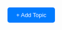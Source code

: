 <!DOCTYPE html>
<html lang="en">
<head>
  <meta charset="UTF-8">
  <meta name="viewport" content="width=device-width, initial-scale=1.0">
  <title>Interactive Study Flashcards</title>
  <style>
    * {
      margin: 0;
      padding: 0;
      box-sizing: border-box;
    }

    body {
      font-family: 'Segoe UI', Tahoma, Geneva, Verdana, sans-serif;
      background-color: #f5f5f5;
      display: flex;
      justify-content: center;
      align-items: center;
      flex-direction: column;
      height: 100vh;
    }

    h1, h2 {
      color: #333;
      text-align: center;
      margin-bottom: 20px;
    }

    .container {
      width: 90%;
      max-width: 900px;
      display: flex;
      flex-wrap: wrap;
      justify-content: flex-end;
    }

    .flashcard {
      width: 100px;
      height: 100px;
      background-color: #007BFF;
      color: white;
      margin: 10px;
      border-radius: 10px;
      text-align: center;
      cursor: pointer;
      position: relative;
      user-select: none;
      transition: transform 0.6s, background-color 0.3s;
      transform-style: preserve-3d;
      perspective: 1000px;
    }

    .flashcard.flipped {
      transform: rotateY(180deg);
    }

    .flashcard-content {
      position: absolute;
      width: 100%;
      height: 100%;
      display: flex;
      justify-content: center;
      align-items: center;
      backface-visibility: hidden;
    }

    .flashcard .front {
      font-size: 14px;
      padding: 10px;
    }

    .flashcard .back {
      position: absolute;
      transform: rotateY(180deg);
      display: flex;
      flex-direction: column;
      gap: 5px;
      align-items: center;
    }

    .answer-options {
      display: flex;
      gap: 10px;
      margin-top: 10px;
    }

    .answer-options button {
      background-color: transparent;
      border: none;
      font-size: 24px;
      cursor: pointer;
      transition: transform 0.3s ease;
    }

    .answer-options button:hover {
      transform: scale(1.2);
    }

    button.correct {
      color: green;
    }

    button.incorrect {
      color: red;
    }

    .add-topic-btn {
      margin: 20px 0;
      padding: 10px 20px;
      background-color: #007BFF;
      color: white;
      border: none;
      border-radius: 5px;
      cursor: pointer;
    }

    .add-topic-btn:hover {
      background-color: #0056b3;
    }

    .form-container {
      display: none;
      flex-direction: column;
      align-items: center;
    }

    .input-group {
      margin-bottom: 10px;
    }

    .input-group label {
      display: block;
      margin-bottom: 5px;
      font-size: 14px;
    }

    .input-group input {
      padding: 8px;
      width: 100%;
      max-width: 300px;
      border: 1px solid #ccc;
      border-radius: 5px;
    }

    .form-container button {
      padding: 10px 20px;
      background-color: #007BFF;
      color: white;
      border: none;
      border-radius: 5px;
      cursor: pointer;
    }

    .form-container button:hover {
      background-color: #0056b3;
    }

    .delete-flashcard {
      position: absolute;
      top: 5px;
      right: 5px;
      background-color: red;
      color: white;
      padding: 2px 6px;
      border: none;
      border-radius: 50%;
      cursor: pointer;
    }

  </style>
</head>
<body>

  <div id="subject-container" class="form-container">
    <h1>Select Subject</h1>
    <div class="input-group">
      <label for="subject">Enter Subject</label>
      <input type="text" id="subject-input" placeholder="e.g. Math">
    </div>
    <button id="start-subject-btn">Start</button>
  </div>

  <div id="topic-container" class="form-container">
    <h1>Select Topic</h1>
    <div class="input-group">
      <label for="topic">Enter Topic</label>
      <input type="text" id="topic-input" placeholder="e.g. Algebra">
    </div>
    <button id="start-topic-btn">Start</button>
  </div>

  <h2 id="subject-topic-title"></h2>

  <div id="flashcards-container" class="container"></div>

  <button id="add-topic" class="add-topic-btn">+ Add Topic</button>

  <script>
    const subjectContainer = document.getElementById('subject-container');
    const topicContainer = document.getElementById('topic-container');
    const flashcardsContainer = document.getElementById('flashcards-container');
    const addTopicBtn = document.getElementById('add-topic');
    const subjectInput = document.getElementById('subject-input');
    const topicInput = document.getElementById('topic-input');
    const subjectTopicTitle = document.getElementById('subject-topic-title');
    let subject = '';
    let topic = '';

    let flashcards = JSON.parse(localStorage.getItem('flashcards')) || [];

    document.getElementById('start-subject-btn').addEventListener('click', () => {
      subject = subjectInput.value.trim();
      if (subject) {
        subjectContainer.style.display = 'none';
        topicContainer.style.display = 'flex';
      }
    });

    document.getElementById('start-topic-btn').addEventListener('click', () => {
      topic = topicInput.value.trim();
      if (topic) {
        topicContainer.style.display = 'none';
        subjectTopicTitle.textContent = `${subject} - ${topic}`;
        flashcardsContainer.style.display = 'flex';
        renderFlashcards();
      }
    });

    function createFlashcardElement(flashcard, index) {
      const flashcardElement = document.createElement('div');
      flashcardElement.classList.add('flashcard');
      
      const flashcardContent = document.createElement('div');
      flashcardContent.classList.add('flashcard-content');
      
      const front = document.createElement('div');
      front.classList.add('front');
      front.textContent = flashcard.question;
      
      const back = document.createElement('div');
      back.classList.add('back');
      back.innerHTML = `
        <div class="answer-options">
          <button class="correct">✓</button>
          <button class="incorrect">✗</button>
        </div>
      `;
      
      back.querySelector('.correct').addEventListener('click', () => {
        flashcardElement.style.backgroundColor = 'green';
      });
      
      back.querySelector('.incorrect').addEventListener('click', () => {
        flashcardElement.style.backgroundColor = 'red';
      });
      
      const deleteBtn = document.createElement('button');
      deleteBtn.classList.add('delete-flashcard');
      deleteBtn.textContent = '×';
      deleteBtn.addEventListener('click', () => {
        flashcards.splice(index, 1);
        localStorage.setItem('flashcards', JSON.stringify(flashcards));
        renderFlashcards();
      });
      
      flashcardContent.appendChild(front);
      flashcardContent.appendChild(back);
      flashcardElement.appendChild(flashcardContent);
      flashcardElement.appendChild(deleteBtn);
      
      flashcardElement.addEventListener('click', () => {
        flashcardElement.classList.toggle('flipped');
      });
      
      flashcardsContainer.appendChild(flashcardElement);
    }

    function renderFlashcards() {
      flashcardsContainer.innerHTML = '';
      flashcards.forEach((flashcard, index) => {
        createFlashcardElement(flashcard, index);
      });
    }

    addTopicBtn.addEventListener('click', () => {
      const question = prompt('Enter Flashcard Question');
      if (question) {
        const newFlashcard = { question, answer: 'Answer not displayed' };
        flashcards.push(newFlashcard);
        localStorage.setItem('flashcards', JSON.stringify(flashcards));
        renderFlashcards();
      }
    });

    renderFlashcards();

  </script>
</body>
</html>
